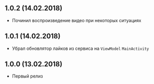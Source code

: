 ## 1.0.2 (14.02.2018)
- Починил воспроизведение видео при некоторых ситуациях

## 1.0.1 (14.02.2018)
- Убрал обновлятор лайков из сервиса на `ViewModel` `MainActivity`

## 1.0.0 (13.02.2018)
- Первый релиз